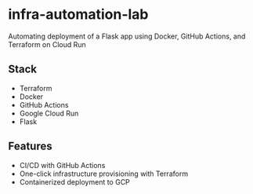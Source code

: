 # infra-automation-lab
Automating deployment of a Flask app using Docker, GitHub Actions, and Terraform on Cloud Run

## Stack
- Terraform
- Docker
- GitHub Actions
- Google Cloud Run
- Flask

## Features
- CI/CD with GitHub Actions
- One-click infrastructure provisioning with Terraform
- Containerized deployment to GCP
